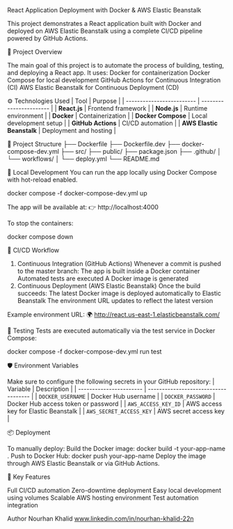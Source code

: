 React Application Deployment with Docker & AWS Elastic Beanstalk


This project demonstrates a React application built with Docker and deployed on AWS Elastic Beanstalk using a complete CI/CD pipeline powered by GitHub Actions.



🧩 Project Overview

The main goal of this project is to automate the process of building, testing, and deploying a React app.
It uses:
Docker for containerization
Docker Compose for local development
GitHub Actions for Continuous Integration (CI)
AWS Elastic Beanstalk for Continuous Deployment (CD)



⚙️ Technologies Used
| Tool                      | Purpose                 |
| ------------------------- | ----------------------- |
| **React.js**              | Frontend framework      |
| **Node.js**               | Runtime environment     |
| **Docker**                | Containerization        |
| **Docker Compose**        | Local development setup |
| **GitHub Actions**        | CI/CD automation        |
| **AWS Elastic Beanstalk** | Deployment and hosting  |




🧱 Project Structure
├── Dockerfile
├── Dockerfile.dev
├── docker-compose-dev.yml
├── src/
├── public/
├── package.json
├── .github/
│   └── workflows/
│       └── deploy.yml
└── README.md



🐳 Local Development
You can run the app locally using Docker Compose with hot-reload enabled.

docker compose -f docker-compose-dev.yml up

The app will be available at:
👉 http://localhost:4000

To stop the containers:

docker compose down



🔁 CI/CD Workflow
1. Continuous Integration (GitHub Actions)
Whenever a commit is pushed to the master branch:
The app is built inside a Docker container
Automated tests are executed
A Docker image is generated
2. Continuous Deployment (AWS Elastic Beanstalk)
Once the build succeeds:
The latest Docker image is deployed automatically to Elastic Beanstalk
The environment URL updates to reflect the latest version

Example environment URL:
🌍 http://react.us-east-1.elasticbeanstalk.com/



🧪 Testing
Tests are executed automatically via the test service in Docker Compose:

docker compose -f docker-compose-dev.yml run test




🛡️ Environment Variables

Make sure to configure the following secrets in your GitHub repository:
| Variable                | Description                          |
| ----------------------- | ------------------------------------ |
| `DOCKER_USERNAME`       | Docker Hub username                  |
| `DOCKER_PASSWORD`       | Docker Hub access token or password  |
| `AWS_ACCESS_KEY_ID`     | AWS access key for Elastic Beanstalk |
| `AWS_SECRET_ACCESS_KEY` | AWS secret access key                |





📦 Deployment

To manually deploy:
Build the Docker image:
docker build -t your-app-name .
Push to Docker Hub:
docker push your-app-name
Deploy the image through AWS Elastic Beanstalk or via GitHub Actions.





🧠 Key Features

Full CI/CD automation
Zero-downtime deployment
Easy local development using volumes
Scalable AWS hosting environment
Test automation integration




Author
Nourhan Khalid
www.linkedin.com/in/nourhan-khalid-22n







